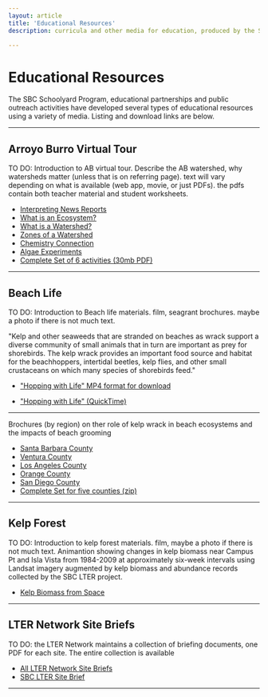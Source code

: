 ```yaml
---
layout: article
title: 'Educational Resources'
description: curricula and other media for education, produced by the SBC LTER

---
```


<h1>Educational Resources</h1>
	
<!-- how to col: individual articles can vary the col widths; for full-width total should = 12. 
	col-md scales up (med to large desktops), and automatically stacks on phones and tablets (within the row). -->

<p>The SBC Schoolyard Program, educational partnerships and public outreach activities have developed several types of educational resources using a variety of media. Listing and download links are below.</p>


<div id="main-container">

<div  class="row">
  <div class='col-md-12'>
   <hr/>
  </div>
</div> <!-- close row -->

<!-- watershed 
-------------------------------------------------------------------------------------------------------------------------------------
-->

  <div class="row">
   <div class="col-md-8">
   <h2>Arroyo Burro Virtual Tour</h2>
   <p>TO DO: Introduction to AB virtual tour. Describe the AB watershed, why watersheds matter (unless that is on referring page). 
    text will vary depending on what is available (web app, movie, or just PDFs).  the pdfs contain both teacher material and student worksheets.
   </p>
   </div>
   <div class="col-md-4">
<ul>
<li class="margin-above-5">
	<a href="/external/Outreach/AB_virtualtour/SBCLTER_AB_virtualTour_Interpreting_News_Media.pdf">Interpreting News Reports</a>
</li>
<li class="margin-above-5">
	<a href="/external/Outreach/AB_virtualtour/SBCLTER_AB_virtualTour_What_is_an_Ecosystem.pdf">What is an Ecosystem?</a>
</li>
<li class="margin-above-5">
	<a href="/external/Outreach/AB_virtualtour/SBCLTER_AB_virtualTour_What_is_a_Watershed.pdf">What is a Watershed?</a>
</li>
<li class="margin-above-5">
	<a href="/external/Outreach/AB_virtualtour/SBCLTER_AB_virtualTour_Zones_of_a_Watershed.pdf">Zones of a Watershed</a>
</li>
<li class="margin-above-5">
	<a href="/external/Outreach/AB_virtualtour/SBCLTER_AB_virtualTour_Chemistry_Connection.pdf">Chemistry Connection</a>
</li>
<li class="margin-above-5">
	<a href="/external/lternet.edu/external/Outreach/AB_virtualtour/SBCLTER_AB_virtualTour_Algae_Experiments.pdf">Algae Experiments</a>
</li>
<li class="margin-above-5">
	<a href="/external/Outreach/AB_virtualtour/SBCLTER_AB_virtualTour_6LessonPlans.pdf">Complete Set of 6 activities (30mb PDF)</a>
</li>
</ul>


  </div> <!-- closes column -->
</div> <!-- close row -->
<div  class="row">
            <div class='col-md-12'>
             <hr/>
            </div>
</div> <!-- close row -->

<!-- beach 
-------------------------------------------------------------------------------------------------------------------------------------
-->
 <div class="row">
   <div class="col-md-8">
   <h2>Beach Life</h2>
   <p>TO DO: Introduction to Beach life materials. film, seagrant brochures. maybe a photo if there is not much text.
   </p>
   <p>"Kelp and other seaweeds that are stranded on beaches as wrack support a diverse community of small animals that in turn are important as prey for shorebirds. The kelp wrack provides an important food source and habitat for the beachhoppers, intertidal beetles, kelp flies, and other small crustaceans on which many species of shorebirds feed."
</p>
   </div>
   <div class="col-md-4">
   <ul>
							<li class="margin-above-5">
								<a href="/external/Outreach/Beach_Resources/HoppingWithLife_2004.m4v">
									"Hopping with Life" MP4 format for download
								</a>
							</li>
						</ul>
						<ul>
							<li class="margin-above-5">
								<a href="/external/Outreach/Beach_Resources/HoppingWithLife_2004.mov">
									"Hopping with Life" (QuickTime)
								</a>
							</li>
						</ul>
   
   <hr/>
   <p>Brochures (by region) on ther role of kelp wrack in beach ecosystems and the impacts of beach grooming</p>
					<ul>
						<li class="">
							<a href="/external/Outreach/Beach_Resources/SeaGrant-Dugan_SB.pdf">
							Santa Barbara County</a>
						</li>
						<li class="">
							<a href="/external/Outreach/Beach_Resources/SeaGrant-Dugan_Ventura.pdf">
							Ventura County</a>
						</li>
						<li class="">
							<a href="/external/Outreach/Beach_Resources/SeaGrant-Dugan_LA.pdf">
							Los Angeles County</a>
						</li>
						<li class="">
							<a href="/external/Outreach/Beach_Resources/SeaGrant-Dugan_OC.pdf">
							Orange County</a>
						</li>
						<li class="">
							<a href="/external/Outreach/Beach_Resources/SeaGrant-Dugan_SD.pdf">
							San Diego County</a>
						</li>
						<li class="">
							<a href="/external/Outreach/Beach_Resources/SeaGrant_Dugan_socal_counties.zip">
								Complete Set for five counties (zip)</a>
						</li>
					</ul>
   

  </div> <!-- closes column -->
</div> <!-- close row -->
<div  class="row">
            <div class='col-md-12'>
             <hr/>
            </div>
</div> <!-- close row -->

<!-- kelp 
-------------------------------------------------------------------------------------------------------------------------------------
-->
<div class="row">
   <div class="col-md-8">
   <h2>Kelp Forest</h2>
   <p>TO DO: Introduction to kelp forest materials. film,  maybe a photo if there is not much text.
  				Animantion showing changes in kelp biomass near Campus Pt and Isla Vista 
  					from 1984-2009 at approximately six-week intervals using Landsat 
  					imagery augmented by kelp biomass and abundance records collected by the SBC LTER project.  
  					 
   </p>
   
   </div>
   <div class="col-md-4">
   <ul>
  					<li>
  						<a href="http://sbc.lternet.edu/external/Reef/Data/kelp_biomass_landsat/ucsb_kelp_ts.mov" target="offline">Kelp Biomass from Space</a>
  					</li>
  				</ul>


  

  </div> <!-- closes column -->
</div> <!-- close row -->
<div  class="row">
            <div class='col-md-12'>
             <hr/>
            </div>
</div> <!-- close row -->


<!-- Network 
-------------------------------------------------------------------------------------------------------------------------------------
-->
<div class="row">
   <div class="col-md-8">
   <h2>LTER Network Site Briefs</h2>
   <p>TO DO: the LTER Network maintains a collection of briefing documents, one PDF for each site. The entire collection is available
   </p>
   
   </div>
   <div class="col-md-4">
   <ul>
  					<li>
  						<a href="https://lternet.edu/lter-site-briefs-2019-2/" target="offline">All LTER Network Site Briefs</a>
  					</li>
  					<li>
  						<a href="/external/Outreach/SBCKTER_brochure/SBC_brief_FINAL.pdf" target="offline">SBC LTER Site Brief</a>
  					</li>
  				</ul>


  

  </div> <!-- closes column -->
</div> <!-- close row -->
<div  class="row">
            <div class='col-md-12'>
             <hr/>
            </div>
</div> <!-- close row -->

</div>
        
     
